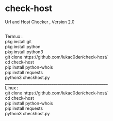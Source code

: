 # check-host
Url and Host Checker , Version 2.0 

<br>
Termux :
<br>pkg install git
<br>pkg install python
<br>pkg install python3
<br>git clone https://github.com/lukac0der/check-host/
<br>cd check-host
<br>pip install python-whois
<br>pip install requests
<br>python3 checkhost.py
<br>_____________________________________________________
<br>
Linux :
<br>git clone https://github.com/lukac0der/check-host/
<br>cd check-host
<br>pip install python-whois
<br>pip install requests
<br>python3 checkhost.py
